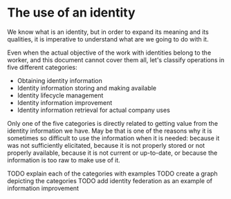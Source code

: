 # The use of an identity

We know what is an identity, but in order to expand its meaning and its qualities, it is imperative to understand what are we going to do with it.

Even when the actual objective of the work with identities belong to the worker, and this document cannot cover them all, let's classify operations in five different categories:
- Obtaining identity information
- Identity information storing and making available
- Identity lifecycle management
- Identity information improvement
- Identity information retrieval for actual company uses

Only one of the five categories is directly related to getting value from the identity information we have. May be that is one of the reasons why it is sometimes so difficult to use the information when it is needed: because it was not sufficiently elicitated, because it is not properly stored or not properly available, because it is not current or up-to-date, or because the information is too raw to make use of it.

TODO explain each of the categories with examples
TODO create a graph depicting the categories
TODO add identity federation as an example of information improvement
